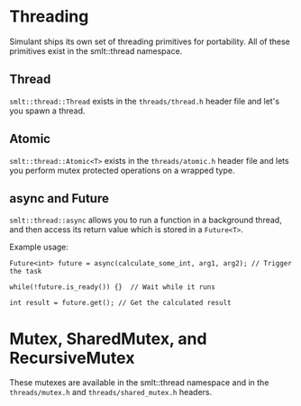 # Threading

Simulant ships its own set of threading primitives for portability. All of these primitives
exist in the smlt::thread namespace.

## Thread

`smlt::thread::Thread` exists in the `threads/thread.h` header file and let's you spawn a thread.

## Atomic<T>

`smlt::thread::Atomic<T>` exists in the `threads/atomic.h` header file and lets you perform
mutex protected operations on a wrapped type.

## async and Future<T>

`smlt::thread::async` allows you to run a function in a background thread, and then access its
return value which is stored in a `Future<T>`.

Example usage:

```
Future<int> future = async(calculate_some_int, arg1, arg2); // Trigger the task

while(!future.is_ready()) {}  // Wait while it runs

int result = future.get(); // Get the calculated result
```

# Mutex, SharedMutex, and RecursiveMutex

These mutexes are available in the smlt::thread namespace and in the `threads/mutex.h` and 
`threads/shared_mutex.h` headers.

